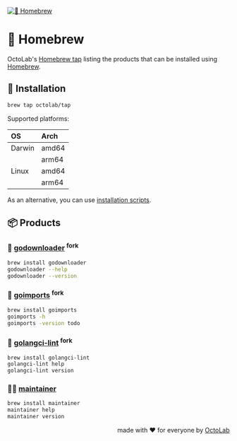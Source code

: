 [![🍻 Homebrew][social.preview]][preview.config]

# 🍻 Homebrew

OctoLab's [Homebrew tap](https://docs.brew.sh/Taps) listing the products
that can be installed using [Homebrew](https://brew.sh/).
<!-- 🍻 Homebrew tap to install OctoLab products. -->

## 🧩 Installation

```bash
brew tap octolab/tap
```

Supported platforms:

| OS     | Arch  |
|:-------|:------|
| Darwin | amd64 |
|        | arm64 |
| Linux  | amd64 |
|        | arm64 |

As an alternative, you can use [installation scripts](https://install.octolab.org/).

## 📦 Products

### 🔧 [godownloader][] <sup>fork</sup>

```bash
brew install godownloader
godownloader --help
godownloader --version
```

[godownloader]: https://godownloader.octolab.org/


### 🔧 [goimports][] <sup>fork</sup>

```bash
brew install goimports
goimports -h
goimports -version todo
```

[goimports]: https://goimports.octolab.org/


### 🔧 [golangci-lint][] <sup>fork</sup>

```bash
brew install golangci-lint
golangci-lint help
golangci-lint version
```

[golangci-lint]: https://golangci-lint.octolab.org/


### 👨‍🔧 [maintainer][]

```bash
brew install maintainer
maintainer help
maintainer version
```

[maintainer]: https://maintainer.octolab.org/

<p align="right">made with ❤️ for everyone by <a href="https://www.octolab.org/">OctoLab</a></p>

[social.preview]:   https://cdn.octolab.org/repo/homebrew-tap.png
[preview.config]:   https://socialify.git.ci/octolab/homebrew-tap?description=1&font=Raleway&language=1&name=1&owner=1&pattern=Circuit%20Board&theme=Light
[preview.fallback]: https://socialify.git.ci/octolab/homebrew-tap/image?description=1&font=Raleway&language=1&name=1&owner=1&pattern=Circuit%20Board&theme=Light
